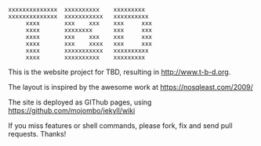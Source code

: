     xxxxxxxxxxxxxx  xxxxxxxxxx    xxxxxxxxx                                  
    xxxxxxxxxxxxxx  xxxxxxxxxxx   xxxxxxxxxx                                   
         xxxx       xxx    xxx    xxx     xxx                             
         xxxx       xxxxxxxx      xxx     xxx                             
         xxxx       xxx    xxx    xxx     xxx                            
         xxxx       xxx    xxxx   xxx     xxx                            
         xxxx       xxxxxxxxxxx   xxxxxxxxxx                              
         xxxx       xxxxxxxxxx    xxxxxxxxx                              
  
This is the website project for TBD, resulting in http://www.t-b-d.org.

The layout is inspired by the awesome work at https://nosqleast.com/2009/

The site is deployed as GIThub pages, using https://github.com/mojombo/jekyll/wiki

If you miss features or shell commands, please fork, fix and send pull requests. Thanks!